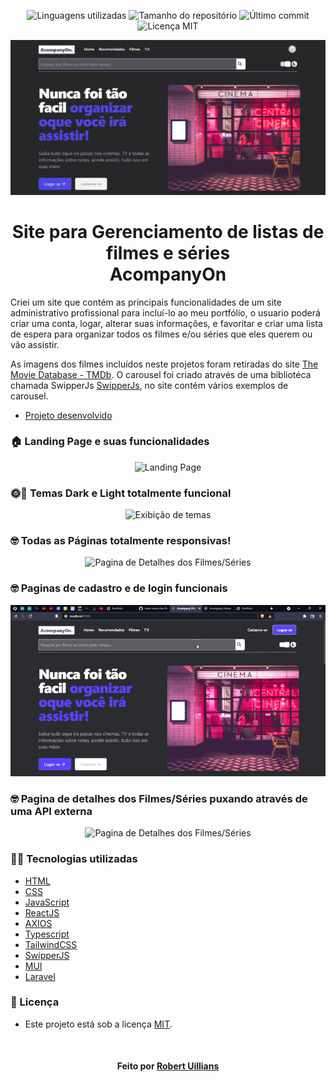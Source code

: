 <!-- Badges session -->
<p align="center">  
  <!-- languages -->
  <img src="https://img.shields.io/github/languages/count/robert-office/react-node-site-filmes?style=social" alt="Linguagens utilizadas">
  <!-- repo size -->
  <img src="https://img.shields.io/github/repo-size/robert-office/react-node-site-filmes?style=social" alt="Tamanho do repositório">
  <!-- last commit -->
  <img src="https://img.shields.io/github/last-commit/robert-office/react-node-site-filmes?style=social" alt="Último commit">
  <!-- licence MIT -->
  <img src="https://img.shields.io/github/license/robert-office/react-node-site-filmes?style=social" alt="Licença MIT">
</p>


<!--Banner session-->
<p align="center">
  <img src="public/banner.PNG" alt="imagem banner" title="AcompanyOn">
</p>


<!--About session-->
<h1 align="center">Site para Gerenciamento de listas de filmes e séries<br>AcompanyOn</h1>

Criei um site que contém as principais funcionalidades de um site administrativo profissional para incluí-lo ao meu portfólio, o usuario poderá criar uma conta, logar, alterar suas informações, e favoritar e criar uma lista de espera para organizar todos os filmes e/ou séries que eles querem ou vão assistir.

As imagens dos filmes incluídos neste projetos foram retiradas do site [The Movie Database - TMDb](https://www.themoviedb.org/). O carousel foi criado através de uma bibliotéca chamada SwipperJs [SwipperJs](https://swiperjs.com/), no site contém vários exemplos de carousel.

- [Projeto desenvolvido](https://clone-netflix.vercel.app/)

<h3>🏠 Landing Page e suas funcionalidades</h3>
<p align="center"><img src="public/landing.gif" title="Landing Page"></p>

<h3>🌞🌚 Temas Dark e Light totalmente funcional</h3>
<p align="center"><img src="public/theme.gif" title="Exibição de temas"></p>

<h3>🤓 Todas as Páginas totalmente responsivas!</h3>
<p align="center"><img src="public/fullresponsive.gif" title="Pagina de Detalhes dos Filmes/Séries"></p>

<h3>🤓 Paginas de cadastro e de login funcionais</h3>
<p align="center"><img src="public/cadastropage.gif" title="Pagina de Cadastro"></p>

<h3>🤓 Pagina de detalhes dos Filmes/Séries puxando através de uma API externa</h3>
<p align="center"><img src="public/detalhes.gif" title="Pagina de Detalhes dos Filmes/Séries"></p>

<h3>👨‍💻 Tecnologias utilizadas</h3>

- [HTML](https://www.w3schools.com/html/)
- [CSS](https://developer.mozilla.org/pt-BR/docs/Web/CSS)
- [JavaScript](https://developer.mozilla.org/en-US/docs/Web/JavaScript)
- [ReactJS](https://pt-br.reactjs.org/)
- [AXIOS](https://axios-http.com/)
- [Typescript](https://www.typescriptlang.org/)
- [TailwindCSS](https://tailwindcss.com/)
- [SwipperJS](https://swiperjs.com/)
- [MUI](https://mui.com/)
- [Laravel](https://laravel.com/)


<!--License session-->
<h3>📝 Licença</h3>

- Este projeto está sob a licença [MIT](./LICENSE).


<!--Bottom session-->
<br><h4 align=center>Feito por <a target="_blank" href="https://robert-office.github.io/robert-curriculum" >Robert Uillians</a></h4>
